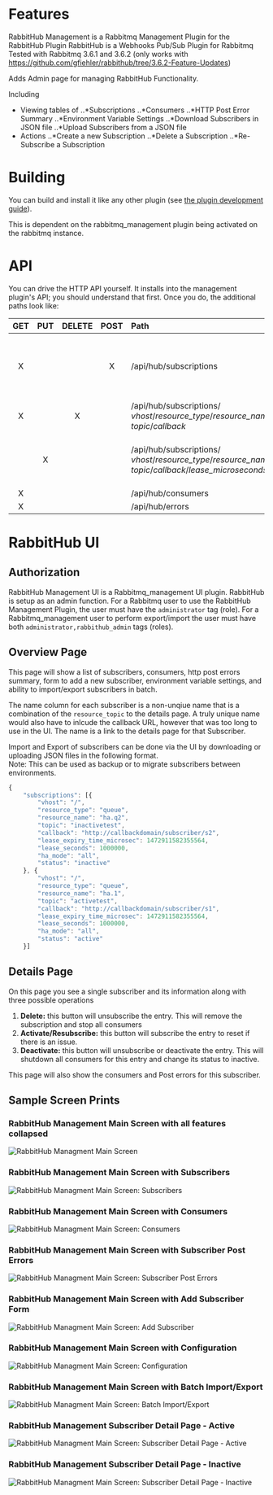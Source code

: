 # Features
RabbitHub Management is a Rabbitmq Management Plugin for the RabbitHub Plugin
RabbitHub is a Webhooks Pub/Sub Plugin for Rabbitmq
Tested with Rabbitmq 3.6.1 and 3.6.2
(only works with https://github.com/gfiehler/rabbithub/tree/3.6.2-Feature-Updates)

Adds Admin page for managing RabbitHub Functionality.

Including
* Viewing tables of 
  ..*Subscriptions
  ..*Consumers
  ..*HTTP Post Error Summary
  ..*Environment Variable Settings
  ..*Download Subscribers in JSON file
  ..*Upload Subscribers from a JSON file
* Actions
  ..*Create a new Subscription
  ..*Delete a Subscription
  ..*Re-Subscribe a Subscription

# Building

You can build and install it like any other plugin (see
[the plugin development guide](http://www.rabbitmq.com/plugin-development.html)).

This is dependent on the rabbitmq_management plugin being activated on the rabbitmq instance.

# API
You can drive the HTTP API yourself. It installs into the management plugin's API; you should understand that first. Once you do, the additional paths look like:


| GET  | PUT  | DELETE  | POST | Path | Description |
| :---: |:---:| :---:| :---:| :------| :------|
| X |   |   | X | /api/hub/subscriptions | A list of all subscribers <br> To create a subscriber via a POST <br> to this URL you will need a body like this: <br> `{"vhost":"myvhost","queue-or-exchange":"q or x","q-or-x-name":"queue name","callback-uri":"http://server:Port/subscriber/callback/url","topic":"hub.topic value","lease-seconds":"1000000000"}` |
| X |   | X |   | /api/hub/subscriptions/<br>*vhost*/*resource_type*/*resource_name*/<br>*topic*/*callback* | Get a subscriber or Delete a subscriber |
|   | X |   |   | /api/hub/subscriptions/<br>*vhost*/*resource_type*/*resource_name*/<br>*topic*/*callback*/*lease_microseconds* | hub_mode = subscribe:<br>  Re-subscribe, this PUT api will re-subscribe this entry.<br> hub_mode = unsubscribe:  Deactivate, <br>this PUT api will deactivate the subscription.<br>This will shutdown all consumers and change status to inactive |
| X |   |   |   | /api/hub/consumers | Get a list of consumers  |
| X |   |   |   | /api/hub/errors | Get a list of http post to subscriber errors |

 
# RabbitHub UI
## Authorization
RabbitHub Management UI is a Rabbitmq_management UI plugin.  RabbitHub is setup as an admin function.  For a Rabbitmq user to use the RabbitHub Management Plugin, the user must have the `administrator` tag (role).
For a Rabbitmq_management user to perform export/import the user must have both `administrator,rabbithub_admin` tags (roles).

## Overview Page
This page will show a list of subscribers, consumers, http post errors summary, form to add a new subscriber, environment variable settings, and ability to import/export subscribers in batch.

The name column for each subscriber is a non-unqiue name that is a combination of the `resource_topic` to the details page.  A truly unique name would also have to inlcude the callback URL, however that was too long to use in the UI.  The name is a link to the details page for that Subscriber.

Import and Export of subscribers can be done via the UI by downloading or uploading JSON files in the following format.  
Note:  This can be used as backup or to migrate subscribers between environments.


```javascript
{
	"subscriptions": [{
		"vhost": "/",
		"resource_type": "queue",
		"resource_name": "ha.q2",
		"topic": "inactivetest",
		"callback": "http://callbackdomain/subscriber/s2",
		"lease_expiry_time_microsec": 1472911582355564,
		"lease_seconds": 1000000,
		"ha_mode": "all",
		"status": "inactive"
	}, {
		"vhost": "/",
		"resource_type": "queue",
		"resource_name": "ha.1",
		"topic": "activetest",
		"callback": "http://callbackdomain/subscriber/s1",
		"lease_expiry_time_microsec": 1472911582355564,
		"lease_seconds": 1000000,
		"ha_mode": "all",
		"status": "active"
	}]
```

## Details Page
On this page you see a single subscriber and its information along with three possible operations

 1. **Delete:** this button will unsubscribe the entry.  This will remove the subscription and stop all consumers
 2. **Activate/Resubscribe:**  this button will subscribe the entry to reset if there is an issue.
 3. **Deactivate:**  this button will unsubscribe or deactivate the entry.  This will shutdown all consumers for this entry and change its status to inactive.
 
 This page will also show the consumers and Post errors for this subscriber.
 
## Sample Screen Prints
### RabbitHub Management Main Screen with all features collapsed
<img src="https://github.com/gfiehler/rabbithub_management/blob/master/doc/RabbitHub-Main%20Screen%20All%20Hidden.PNG" alt="RabbitHub Managment Main Screen"/>

### RabbitHub Management Main Screen with Subscribers
<img src="https://github.com/gfiehler/rabbithub_management/blob/master/doc/RabbitHub-Main%20Screen%20Subscriptions.PNG" alt="RabbitHub Managment Main Screen:  Subscribers"/>

### RabbitHub Management Main Screen with Consumers
<img src="https://github.com/gfiehler/rabbithub_management/blob/master/doc/RabbitHub-Main%20Screen%20Consumers.PNG" alt="RabbitHub Managment Main Screen:  Consumers"/>

### RabbitHub Management Main Screen with Subscriber Post Errors
<img src="https://github.com/gfiehler/rabbithub_management/blob/master/doc/RabbitHub-Main%20Screen%20Post%20Errors.PNG" alt="RabbitHub Managment Main Screen:  Subscriber Post Errors"/>

### RabbitHub Management Main Screen with Add Subscriber Form
<img src="https://github.com/gfiehler/rabbithub_management/blob/master/doc/RabbitHub-Main%20Screen%20Add%20Subscriber.PNG" alt="RabbitHub Managment Main Screen:  Add Subscriber"/>

### RabbitHub Management Main Screen with Configuration
<img src="https://github.com/gfiehler/rabbithub_management/blob/master/doc/RabbitHub-Main%20Screen%20Configuration.PNG" alt="RabbitHub Managment Main Screen:  Configuration"/>
 
### RabbitHub Management Main Screen with Batch Import/Export
<img src="https://github.com/gfiehler/rabbithub_management/blob/master/doc/RabbitHub-Main%20Screen%20Batch%20Import%20Export.PNG" alt="RabbitHub Managment Main Screen:  Batch Import/Export"/> 

### RabbitHub Management Subscriber Detail Page - Active
<img src="https://github.com/gfiehler/rabbithub_management/blob/master/doc/RabbitHub-Subscriber%20Detail%20Screen.PNG" alt="RabbitHub Managment Main Screen:  Subscriber Detail Page - Active"/> 

### RabbitHub Management Subscriber Detail Page - Inactive
<img src="https://github.com/gfiehler/rabbithub_management/blob/master/doc/RabbitHub-Subscriber%20Detail%20Screen-Inactive.PNG" alt="RabbitHub Managment Main Screen:  Subscriber Detail Page - Inactive"/> 




 
    
    
